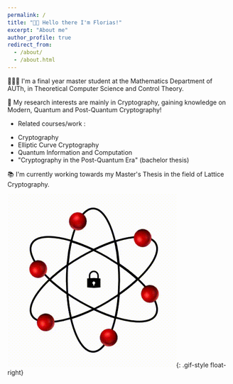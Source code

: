 ```yaml
---
permalink: /
title: "👋🏼 Hello there I'm Florias!"
excerpt: "About me"
author_profile: true
redirect_from: 
  - /about/
  - /about.html
---
```




👨🏻‍💻 I'm a final year master student at the Mathematics Department of AUTh, in Theoretical Computer Science and Control Theory.

🔬 My research interests are mainly in Cryptography,
   gaining knowledge on Modern, Quantum and Post-Quantum Cryptography!  
   * Related courses/work :   
   - Cryptography
   - Elliptic Curve Cryptography
   - Quantum Information and Computation
   - "Cryptography in the Post-Quantum Era" (bachelor thesis)

📚 I'm currently working towards my Master's Thesis in the field of Lattice Cryptography.

![GIF](./images/gif_one.gif){: .gif-style float-right}
